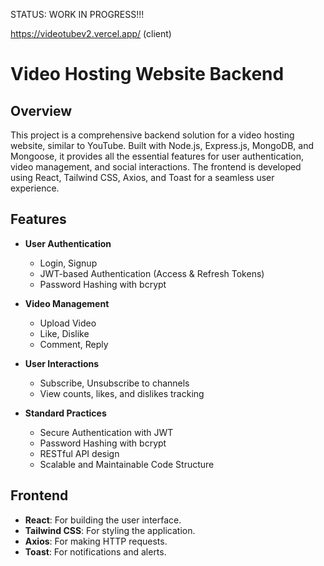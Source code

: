 STATUS: WORK IN PROGRESS!!!

https://videotubev2.vercel.app/ (client)


# Video Hosting Website Backend

## Overview

This project is a comprehensive backend solution for a video hosting website, similar to YouTube. Built with Node.js, Express.js, MongoDB, and Mongoose, it provides all the essential features for user authentication, video management, and social interactions. The frontend is developed using React, Tailwind CSS, Axios, and Toast for a seamless user experience.

## Features

- **User Authentication**
  - Login, Signup
  - JWT-based Authentication (Access & Refresh Tokens)
  - Password Hashing with bcrypt

- **Video Management**
  - Upload Video
  - Like, Dislike
  - Comment, Reply

- **User Interactions**
  - Subscribe, Unsubscribe to channels
  - View counts, likes, and dislikes tracking

- **Standard Practices**
  - Secure Authentication with JWT
  - Password Hashing with bcrypt
  - RESTful API design
  - Scalable and Maintainable Code Structure

## Frontend

- **React**: For building the user interface.
- **Tailwind CSS**: For styling the application.
- **Axios**: For making HTTP requests.
- **Toast**: For notifications and alerts.

